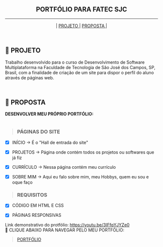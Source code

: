 <p align="center">
      <h2 align="center">PORTFÓLIO PARA FATEC SJC</h2>
<p align="center">
      
<hr>

<p align="center">
  | <a href ="#rocket-PROJETO"> PROJETO </a>  | 
  <a href ="#dart-PROPOSTA"> PROPOSTA </a>  | 
</p>

<br>

## :rocket: PROJETO
Trabalho desenvolvido para o curso de Desenvolvimento de Software Multiplataforma na Faculdade de Tecnologia de São José dos Campos, SP, Brasil, com a finalidade de criação de um site para dispor o perfil do aluno através de páginas web.

<br>

## :dart: PROPOSTA

**DESENVOLVER MEU PRÓPRIO PORTFÓLIO:**<br><br>

> <h3>PÁGINAS DO SITE</h3>

 - [x] INÍCIO -> É o "Hall de entrada do site"
 - [x] PROJETOS -> Página onde contém todos os projetos ou softwares que já fiz
 - [x] CURRÍCULO -> Nessa página contém meu currículo
 - [x] SOBRE MIM -> Aqui eu falo sobre mim, meu Hobbys, quem eu sou e oque faço


> <h3>REQUISITOS</h3>

 - [x]  CÓDIGO EM HTML E CSS
 - [x]  PÁGINAS RESPONSIVAS


Link demonstrativo do protfólio: https://youtu.be/3IFfqYJYZe0  
:link: CLIQUE ABAIXO PARA NAVEGAR PELO MEU PORTFÓLIO:  
> [PORTFÓLIO](https://bit.ly/3CqNoZm)
      
